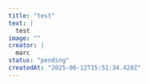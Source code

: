 ```yaml
---
title: "test"
text: |
  test
image: ""
creator: |
  marc
status: "pending"
createdAt: "2025-06-12T15:51:34.428Z"
---
```

